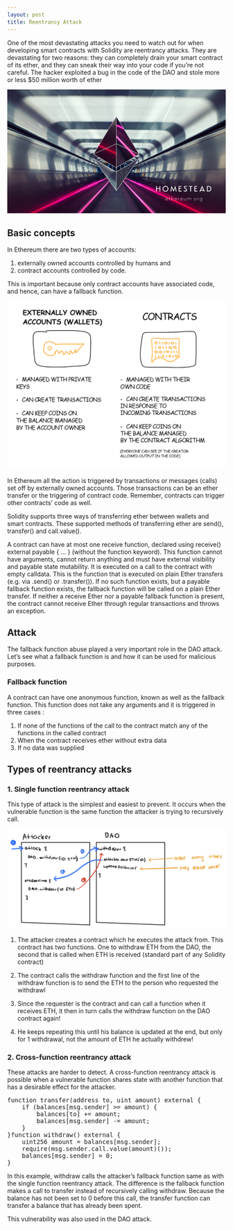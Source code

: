 ```yaml
---
layout: post
title: Reentrancy Attack
---
```


One of the most devastating attacks you need to watch out for when developing smart contracts with Solidity are reentrancy attacks. They are devastating for two reasons: they can completely drain your smart contract of its ether, and they can sneak their way into your code if you’re not careful.
The hacker exploited a bug in the code of the DAO and stole more or less $50 million worth of ether

![ether-wallpaper](/images/reentrancy/ether.jpg)

<h2>Basic concepts</h2>

 In Ethereum there are two types of accounts:
 1. externally owned accounts controlled by humans and 
 2. contract accounts controlled by code.

 This is important because only contract accounts have associated code, and hence, can have a fallback function.

 ![types of account](/images/reentrancy/7bo.png)

 In Ethereum all the action is triggered by transactions or messages (calls) set off by externally owned accounts. Those transactions can be an ether transfer or the triggering of contract code. Remember, contracts can trigger other contracts’ code as well.

 Solidity supports three ways of transferring ether between wallets and smart contracts. These supported methods of transferring ether are 
 send(), transfer() and call.value().

 A contract can have at most one receive function, declared using receive() external payable { ... } (without the function keyword). This function cannot have arguments, cannot return anything and must have external visibility and payable state mutability. It is executed on a call to the contract with empty calldata. This is the function that is executed on plain Ether transfers (e.g. via .send() or .transfer()). If no such function exists, but a payable fallback function exists, the fallback function will be called on a plain Ether transfer. If neither a receive Ether nor a payable fallback function is present, the contract cannot receive Ether through regular transactions and throws an exception.

 <h2>Attack</h2>
The fallback function abuse played a very important role in the DAO attack. Let’s see what a fallback function is and how it can be used for malicious purposes.

<h3>Fallback function</h3>
A contract can have one anonymous function, known as well as the fallback function. This function does not take any arguments and it is triggered in three cases :

1. If none of the functions of the call to the contract match any of the functions in the called contract
2. When the contract receives ether without extra data
3. If no data was supplied


<h2>Types of reentrancy attacks</h2>

<h3><b>1. Single function reentrancy attack</b></h3>

This type of attack is the simplest and easiest to prevent. It occurs when the vulnerable function is the same function the attacker is trying to recursively call.

![single reentrancy](/images/reentrancy/single.jpg)


1. The attacker creates a contract which he executes the attack from. This contract has two functions. One to withdraw ETH from the DAO, the second that is called when ETH is received (standard part of any Solidity contract)

2. The contract calls the withdraw function and the first line of the withdraw function is to send the ETH to the person who requested the withdrawl

3. Since the requester is the contract and can call a function when it receives ETH, it then in turn calls the withdraw function on the DAO contract again!

4. He keeps repeating this until his balance is updated at the end, but only for 1 withdrawal, not the amount of ETH he actually withdrew!

<h3><b>2. Cross-function reentrancy attack</b></h3> 

These attacks are harder to detect. A cross-function reentrancy attack is possible when a vulnerable function shares state with another function that has a desirable effect for the attacker.
<pre class="gy gz ha hb hc ij gd be"><span id="6fec" class="ej ik il dm im b in io ip s iq" data-selectable-paragraph="">function transfer(address to, uint amount) external {<br>    if (balances[msg.sender] &gt;= amount) {<br>        balances[to] += amount;<br>        balances[msg.sender] -= amount;<br>    }<br>}</span><span id="b18d" class="ej ik il dm im b in kl km kn ko kp ip s iq" data-selectable-paragraph="">function withdraw() external {<br>    uint256 amount = balances[msg.sender];<br>    require(msg.sender.call.value(amount)());<br>    balances[msg.sender] = 0;<br>}</span></pre>

In this example, withdraw calls the attacker’s fallback function same as with the single function reentrancy attack.
The difference is the fallback function makes a call to transfer instead of recursively calling withdraw. Because the balance has not been set to 0 before this call, the transfer function can transfer a balance that has already been spent.

This vulnerability was also used in the DAO attack.
